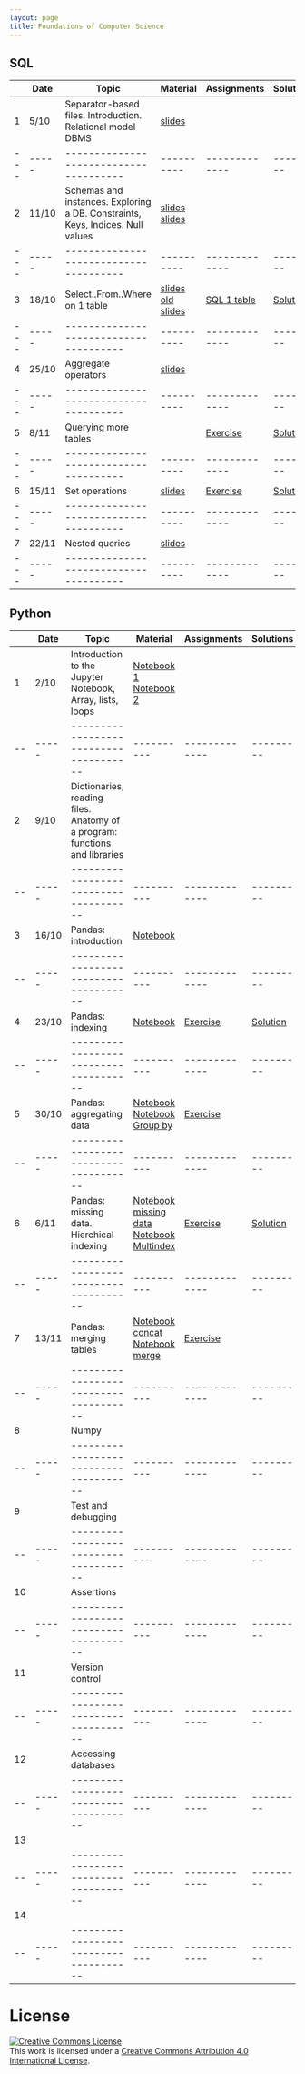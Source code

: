 ```yaml
---
layout: page
title: Foundations of Computer Science
---
```


## SQL


|     |  Date | Topic                                  | Material   |  Assignments  | Solutions |
| --- | ----- | -------------------------------------- | ---------- | ------------- | --------- |
| 1   | 5/10  |Separator-based files. Introduction. Relational model DBMS     |[slides](http://elearning.unimib.it/mod/url/view.php?id=187158) | | |
| --- | ----- | -------------------------------------- | ---------- | ------------- | --------- |
| 2   | 11/10 |Schemas and instances. Exploring a DB. Constraints, Keys, Indices. Null values |[slides](http://elearning.unimib.it/mod/resource/view.php?id=187159) [slides](http://elearning.unimib.it/mod/resource/view.php?id=187161)  |  |     |
| --- | ----- | -------------------------------------- | ---------- | ------------- | --------- |
| 3   | 18/10  |Select..From..Where on 1 table          |[slides](http://elearning.unimib.it/mod/resource/view.php?id=183043) [old slides](http://elearning.unimib.it/mod/resource/view.php?id=187162)            |[SQL 1 table](sql-01-sfw) |[Solution](https://github.com/gdv/foundationsCS/blob/master/sql-01-sfw.sql) |
| --- | ----- | -------------------------------------- | ---------- | ------------- | --------- |
| 4   | 25/10 |Aggregate operators                     |[slides](http://elearning.unimib.it/mod/resource/view.php?id=187166) | | |
| --- | ----- | -------------------------------------- | ---------- | ------------- | --------- |
| 5   | 8/11  |Querying more tables                    |            | [Exercise](sql-03-join-1)  | [Solution](https://github.com/gdv/foundationsCS/blob/master/sql-03-join-1.sql)          |
| --- | ----- | -------------------------------------- | ---------- | ------------- | --------- |
| 6   | 15/11 |Set operations                          |[slides](https://drive.google.com/file/d/1dsyUzA722h-dunnQgmyFA98lQp3gRa3V/view?usp=sharing)  | [Exercise](sql-04-join-2)  | [Solution](https://github.com/gdv/foundationsCS/blob/master/sql-04-join-2.sql)          |
| --- | ----- | -------------------------------------- | ---------- | ------------- | --------- |
| 7   | 22/11 |Nested queries                          |[slides](https://drive.google.com/file/d/1dsyUzA722h-dunnQgmyFA98lQp3gRa3V/view?usp=sharing) | | |
| --- | ----- | -------------------------------------- | ---------- | ------------- | --------- |

## Python


|    |  Date | Topic                                  | Material   |  Assignments  | Solutions |
| -- | ----- | -------------------------------------- | ---------- | ------------- | --------- |
| 1  | 2/10  |Introduction to the Jupyter Notebook, Array, lists, loops    | [Notebook 1](https://jakevdp.github.io/PythonDataScienceHandbook/01.00-ipython-beyond-normal-python.html) [Notebook 2](https://github.com/gdv/EngComp/blob/master/modules/1_offtheground/1_Interacting_with_Python.ipynb)           |               |           |
| -- | ----- | -------------------------------------- | ---------- | ------------- | --------- |
| 2  | 9/10  |Dictionaries, reading files. Anatomy of a program: functions and libraries  |            |               |           |
| -- | ----- | -------------------------------------- | ---------- | ------------- | --------- |
| 3  | 16/10 |Pandas: introduction                    | [Notebook](https://jakevdp.github.io/PythonDataScienceHandbook/03.01-introducing-pandas-objects.html)   |               |           |
| -- | ----- | -------------------------------------- | ---------- | ------------- | --------- |
| 4  | 23/10 |Pandas: indexing                        | [Notebook](http://elearning.unimib.it/mod/url/view.php?id=188292)   |[Exercise](http://elearning.unimib.it/mod/page/view.php?id=186786)  |[Solution](http://elearning.unimib.it/mod/resource/view.php?id=188299)|
| -- | ----- | -------------------------------------- | ---------- | ------------- | --------- |
| 5  | 30/10      |Pandas: aggregating data                | [Notebook](http://elearning.unimib.it/mod/url/view.php?id=188294) [Notebook Group by](http://elearning.unimib.it/mod/url/view.php?id=188328)| [Exercise](http://elearning.unimib.it/mod/page/view.php?id=188293)||
| -- | ----- | -------------------------------------- | ---------- | ------------- | --------- |
| 6  | 6/11  |Pandas: missing data. Hierchical indexing        | [Notebook missing data](https://jakevdp.github.io/PythonDataScienceHandbook/03.04-missing-values.html) [Notebook Multindex](https://jakevdp.github.io/PythonDataScienceHandbook/03.05-hierarchical-indexing.html)| [Exercise](py-07-multindex)| [Solution](https://github.com/gdv/foundationsCS/blob/master/py-07-multindex.ipynb)          |
| -- | ----- | -------------------------------------- | ---------- | ------------- | --------- |
| 7  | 13/11 |Pandas: merging tables                  | [Notebook concat](https://jakevdp.github.io/PythonDataScienceHandbook/03.06-concat-and-append.html) [Notebook merge](https://jakevdp.github.io/PythonDataScienceHandbook/03.07-merge-and-join.html)  | [Exercise](py-08-merging)  |           |
| -- | ----- | -------------------------------------- | ---------- | ------------- | --------- |
| 8  |       |Numpy                     | | | |
| -- | ----- | -------------------------------------- | ---------- | ------------- | --------- |
| 9  |       |Test and debugging                     | | | |
| -- | ----- | -------------------------------------- | ---------- | ------------- | --------- |
| 10 |       |Assertions                     | | | |
| -- | ----- | -------------------------------------- | ---------- | ------------- | --------- |
| 11 |       |Version control                     | | | |
| -- | ----- | -------------------------------------- | ---------- | ------------- | --------- |
| 12 |       |Accessing databases                     | | | |
| -- | ----- | -------------------------------------- | ---------- | ------------- | --------- |
| 13 |       |                     | | | |
| -- | ----- | -------------------------------------- | ---------- | ------------- | --------- |
| 14 |       |                     | | | |
| -- | ----- | -------------------------------------- | ---------- | ------------- | --------- |


# License

<a rel="license" href="http://creativecommons.org/licenses/by/4.0/"><img alt="Creative Commons License" style="border-width:0" src="https://i.creativecommons.org/l/by/4.0/88x31.png" /></a><br />This work is licensed under a <a rel="license" href="http://creativecommons.org/licenses/by/4.0/">Creative Commons Attribution 4.0 International License</a>.
